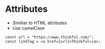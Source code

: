 # Attributes

* Similiar to HTML attributes
* Use camelCase

```
const url = "https://www.thinkful.com/";
const linkTag = <a href={url}>Thinkful</a>;
```